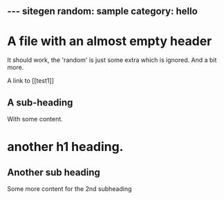 --- sitegen
random: sample
category: hello
---
# A file with an almost empty header

It should work, the 'random' is just some extra which is ignored. And a bit
more.

<!--more-->

A link to [[test1]]

## A sub-heading

With some content.

# another h1 heading.

## Another sub heading

Some more content for the 2nd subheading
